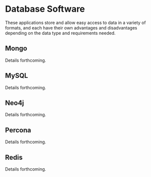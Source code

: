 # Database Software

These applications store and allow easy access to data in a variety of formats, and each have their own advantages and disadvantages depending on the data type and requirements needed.

## Mongo

Details forthcoming.

## MySQL

Details forthcoming.

## Neo4j

Details forthcoming.

## Percona

Details forthcoming.

## Redis

Details forthcoming.
